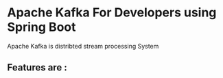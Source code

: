 # Apache Kafka For Developers using Spring Boot

Apache Kafka is distribted stream processing System

## Features are :
